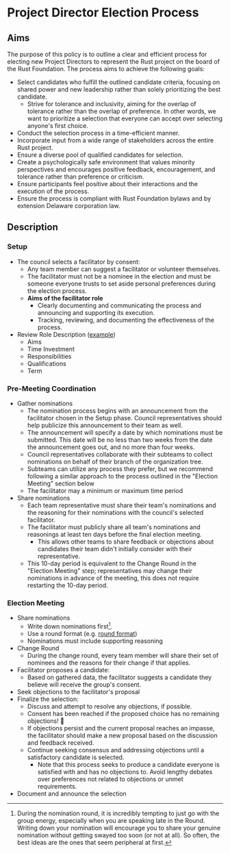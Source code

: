# Project Director Election Process

## Aims

The purpose of this policy is to outline a clear and efficient process for electing new Project Directors to represent the Rust project on the board of the Rust Foundation. The process aims to achieve the following goals:

* Select candidates who fulfill the outlined candidate criteria, focusing on shared power and new leadership rather than solely prioritizing the best candidate.
    * Strive for tolerance and inclusivity, aiming for the overlap of tolerance rather than the overlap of preference. In other words, we want to prioritize a selection that everyone can accept over selecting anyone's first choice.
* Conduct the selection process in a time-efficient manner.
* Incorporate input from a wide range of stakeholders across the entire Rust project.
* Ensure a diverse pool of qualified candidates for selection.
* Create a psychologically safe environment that values minority perspectives and encourages positive feedback, encouragement, and tolerance rather than preference or criticism.
* Ensure participants feel positive about their interactions and the execution of the process.
* Ensure the process is compliant with Rust Foundation bylaws and by extension Delaware corporation law.

## Description

### Setup

* The council selects a facilitator by consent:
    * Any team member can suggest a facilitator or volunteer themselves.
    * The facilitator must not be a nominee in the election and must be someone everyone trusts to set aside personal preferences during the election process.
    * **Aims of the facilitator role**
        * Clearly documenting and communicating the process and announcing and supporting its execution.
        * Tracking, reviewing, and documenting the effectiveness of the process.
* Review Role Description ([example](https://github.com/rust-lang/rfcs/pull/3392#issuecomment-1505697944))
    * Aims
    * Time Investment
    * Responsibilities
    * Qualifications
    * Term

### Pre-Meeting Coordination

* Gather nominations
    * The nomination process begins with an announcement from the facilitator chosen in the Setup phase. Council representatives should help publicize this announcement to their team as well.
    * The announcement will specify a date by which nominations must be submitted. This date will be no less than two weeks from the date the announcement goes out, and no more than four weeks.
    * Council representatives collaborate with their subteams to collect nominations on behalf of their branch of the organization tree.
    * Subteams can utilize any process they prefer, but we recommend following a similar approach to the process outlined in the "Election Meeting" section below
    * The facilitator may a minimum or maximum time period 
* Share nominations
    * Each team representative must share their team's nominations and the reasoning for their nominations with the council's selected facilitator.
    * The facilitator must publicly share all team's nominations and reasonings at least ten days before the final election meeting.
        * This allows other teams to share feedback or objections about candidates their team didn't initially consider with their representative.
    * This 10-day period is equivalent to the Change Round in the "Election Meeting" step; representatives may change their nominations in advance of the meeting, this does not require restarting the 10-day period.

### Election Meeting

* Share nominations
    * Write down nominations first[^1].
    * Use a round format (e.g. [round format](https://www.sociocracyforall.org/on-rounds/))
    * Nominations must include supporting reasoning 
* Change Round
    * During the change round, every team member will share their set of nominees and the reasons for their change if that applies.
* Facilitator proposes a candidate:
    * Based on gathered data, the facilitator suggests a candidate they believe will receive the group's consent.
* Seek objections to the facilitator's proposal
* Finalize the selection:
    * Discuss and attempt to resolve any objections, if possible.
    * Consent has been reached if the proposed choice has no remaining objections! :tada:
    * If objections persist and the current proposal reaches an impasse, the facilitator should make a new proposal based on the discussion and feedback received.
    * Continue seeking consensus and addressing objections until a satisfactory candidate is selected.
        * Note that this process seeks to produce a candidate everyone is satisfied with and has no objections to. Avoid lengthy debates over preferences not related to objections or unmet requirements.
* Document and announce the selection

[^1]: During the nomination round, it is incredibly tempting to just go with the group energy, especially when you are speaking late in the Round. Writing down your nomination will encourage you to share your genuine nomination without getting swayed too soon (or not at all). So often, the best ideas are the ones that seem peripheral at first.